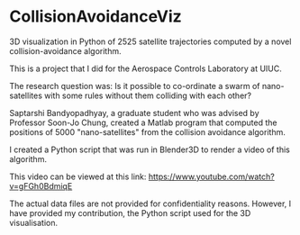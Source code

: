 # CollisionAvoidanceViz
3D visualization in Python of 2525 satellite trajectories computed by a novel collision-avoidance algorithm.

This is a project that I did for the Aerospace Controls Laboratory at UIUC. 

The research question was: Is it possible to co-ordinate a swarm of nano-satellites with some rules without them colliding with each other?

Saptarshi Bandyopadhyay, a graduate student who was advised by Professor Soon-Jo Chung, created a Matlab program that computed the positions of 5000 "nano-satellites" from the collision avoidance algorithm.

I created a Python script that was run in Blender3D to render a video of this algorithm. 


This video can be viewed at this link: https://www.youtube.com/watch?v=gFGh0BdmiqE

The actual data files are not provided for confidentiality reasons. However, I have provided my contribution, the Python script used for the 3D visualisation.
